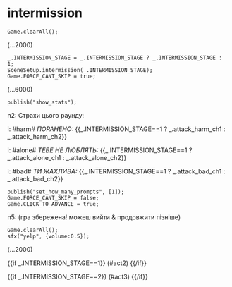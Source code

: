 # intermission

`Game.clearAll();`

(...2000)

```
_.INTERMISSION_STAGE = _.INTERMISSION_STAGE ? _.INTERMISSION_STAGE : 1;
SceneSetup.intermission(_.INTERMISSION_STAGE);
Game.FORCE_CANT_SKIP = true;
```

(...6000)

```
publish("show_stats");
```

n2: Страхи цього раунду:

i: #harm# *ПОРАНЕНО:* {{_.INTERMISSION_STAGE==1 ? _.attack_harm_ch1 : _.attack_harm_ch2}}

i: #alone# *ТЕБЕ НЕ ЛЮБЛЯТЬ:* {{_.INTERMISSION_STAGE==1 ? _.attack_alone_ch1 : _.attack_alone_ch2}}

i: #bad# *ТИ ЖАХЛИВА:* {{_.INTERMISSION_STAGE==1 ? _.attack_bad_ch1 : _.attack_bad_ch2}}


```
publish("set_how_many_prompts", [1]);
Game.FORCE_CANT_SKIP = false;
Game.CLICK_TO_ADVANCE = true;
```

n5: (гра збережена! можеш вийти & продовжити пізніше)

```
Game.clearAll();
sfx("yelp", {volume:0.5});
```

(...2000)

{{if _.INTERMISSION_STAGE==1}}
(#act2)
{{/if}}

{{if _.INTERMISSION_STAGE==2}}
(#act3)
{{/if}}
